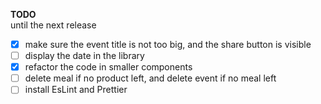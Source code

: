 **TODO**  
until the next release
- [x] make sure the event title is not too big, and the share button is visible
- [ ] display the date in the library
- [x] refactor the code in smaller components
- [ ] delete meal if no product left, and delete event if no meal left
- [ ] install EsLint and Prettier